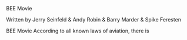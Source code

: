 BEE Movie

Written by Jerry Seinfeld & Andy Robin & Barry Marder & Spike Feresten


BEE Movie
According to all known laws of aviation, there is